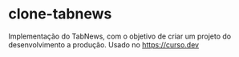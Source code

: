 # clone-tabnews
Implementação do TabNews, com o objetivo de criar um projeto do desenvolvimento a produção. Usado no https://curso.dev
